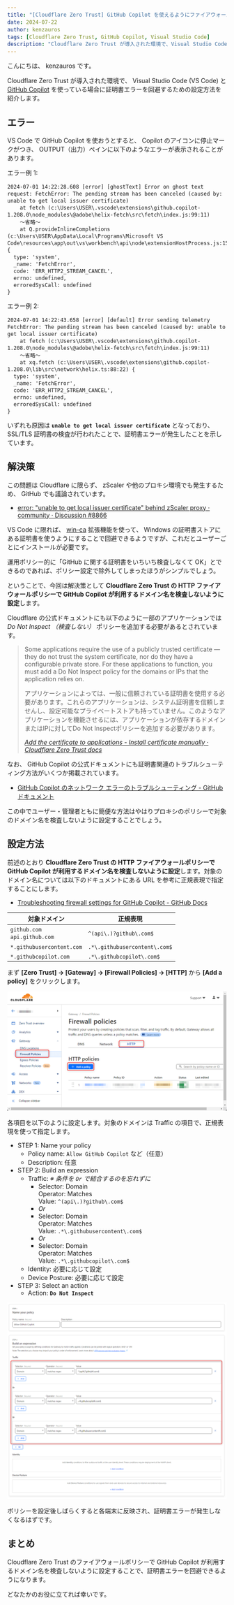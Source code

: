 ```yaml
---
title: "[Cloudflare Zero Trust] GitHub Copilot を使えるようにファイアウォールポリシーを設定する"
date: 2024-07-22
author: kenzauros
tags: [Cloudflare Zero Trust, GitHub Copilot, Visual Studio Code]
description: "Cloudflare Zero Trust が導入された環境で、Visual Studio Code (VS Code) と GitHub Copilot を使っている場合に証明書エラーを回避するための設定方法を紹介します。基本的には Cloudflare Zero Trust の HTTP ファイアウォールポリシーで GitHub Copilot が利用するドメイン名を検査しないように設定するだけです。"
---
```


こんにちは、 kenzauros です。

Cloudflare Zero Trust が導入された環境で、 Visual Studio Code (VS Code) と [GitHub Copilot](https://copilot.github.com/) を使っている場合に証明書エラーを回避するための設定方法を紹介します。

## エラー

VS Code で GitHub Copilot を使おうとすると、 Copilot のアイコンに停止マークがつき、 OUTPUT（出力）ペインに以下のようなエラーが表示されることがあります。

エラー例 1:
```
2024-07-01 14:22:28.608 [error] [ghostText] Error on ghost text request: FetchError: The pending stream has been canceled (caused by: unable to get local issuer certificate)
    at fetch (c:\Users\USER\.vscode\extensions\github.copilot-1.208.0\node_modules\@adobe\helix-fetch\src\fetch\index.js:99:11)
    ～省略～
    at Q.provideInlineCompletions (c:\Users\USER\AppData\Local\Programs\Microsoft VS Code\resources\app\out\vs\workbench\api\node\extensionHostProcess.js:153:118317) {
  type: 'system',
  _name: 'FetchError',
  code: 'ERR_HTTP2_STREAM_CANCEL',
  errno: undefined,
  erroredSysCall: undefined
}
```

エラー例 2:
```
2024-07-01 14:22:43.658 [error] [default] Error sending telemetry FetchError: The pending stream has been canceled (caused by: unable to get local issuer certificate)
    at fetch (c:\Users\USER\.vscode\extensions\github.copilot-1.208.0\node_modules\@adobe\helix-fetch\src\fetch\index.js:99:11)
    ～省略～
    at xq.fetch (c:\Users\USER\.vscode\extensions\github.copilot-1.208.0\lib\src\network\helix.ts:88:22) {
  type: 'system',
  _name: 'FetchError',
  code: 'ERR_HTTP2_STREAM_CANCEL',
  errno: undefined,
  erroredSysCall: undefined
}
```

いずれも原因は **`unable to get local issuer certificate`** となっており、 SSL/TLS 証明書の検査が行われたことで、証明書エラーが発生したことを示しています。


## 解決策

この問題は Cloudflare に限らず、 zScaler や他のプロキシ環境でも発生するため、 GitHub でも議論されています。

- [error: "unable to get local issuer certificate" behind zScaler proxy · community · Discussion #8866](https://github.com/orgs/community/discussions/8866)

VS Code に限れば、 [win-ca](https://marketplace.visualstudio.com/items?itemName=ukoloff.win-ca) 拡張機能を使って、 Windows の証明書ストアにある証明書を使うようにすることで回避できるようですが、これだとユーザーごとにインストールが必要です。

運用ポリシー的に「GitHub に関する証明書をいちいち検査しなくて OK」とできるのであれば、ポリシー設定で除外してしまったほうがシンプルでしょう。

ということで、今回は解決策として **Cloudflare Zero Trust の HTTP ファイアウォールポリシーで GitHub Copilot が利用するドメイン名を検査しないように設定**します。

Cloudflare の公式ドキュメントにも以下のように一部のアプリケーションでは *Do Not Inspect （検査しない）* ポリシーを追加する必要があるとされています。

> Some applications require the use of a publicly trusted certificate — they do not trust the system certificate, nor do they have a configurable private store. For these applications to function, you must add a Do Not Inspect policy for the domains or IPs that the application relies on.
> 
> アプリケーションによっては、一般に信頼されている証明書を使用する必要があります。これらのアプリケーションは、システム証明書を信頼しませんし、設定可能なプライベートストアも持っていません。このようなアプリケーションを機能させるには、アプリケーションが依存するドメインまたはIPに対してDo Not Inspectポリシーを追加する必要があります。
> 
> <cite>[​Add the certificate to applications​ - Install certificate manually · Cloudflare Zero Trust docs](https://developers.cloudflare.com/cloudflare-one/connections/connect-devices/warp/user-side-certificates/install-cloudflare-cert/#add-the-certificate-to-applications)</cite>

なお、 GitHub Copilot の公式ドキュメントにも証明書関連のトラブルシューティング方法がいくつか掲載されています。

- [GitHub Copilot のネットワーク エラーのトラブルシューティング - GitHub ドキュメント](https://docs.github.com/en/copilot/troubleshooting-github-copilot/troubleshooting-network-errors-for-github-copilot)

この中でユーザー・管理者ともに簡便な方法はやはりプロキシのポリシーで対象のドメイン名を検査しないように設定することでしょう。


## 設定方法

前述のとおり **Cloudflare Zero Trust の HTTP ファイアウォールポリシーで GitHub Copilot が利用するドメイン名を検査しないように設定**します。対象のドメイン名については以下のドキュメントにある URL を参考に正規表現で指定することにします。

- [Troubleshooting firewall settings for GitHub Copilot - GitHub Docs](https://docs.github.com/en/copilot/troubleshooting-github-copilot/troubleshooting-firewall-settings-for-github-copilot)

| 対象ドメイン                     | 正規表現                      |
| -------------------------------- | ----------------------------- |
| `github.com`<br>`api.github.com` | `^(api\.)?github\.com$`       |
| `*.githubusercontent.com`        | `.*\.githubusercontent\.com$` |
| `*.githubcopilot.com`            | `.*\.githubcopilot\.com$`     |

まず **[Zero Trust] → [Gateway] → [Firewall Policies] → [HTTP]** から **[Add a policy]** をクリックします。

![](images/firewall_policies_http.png "ファイアウォールポリシー (HTTP) の追加")

各項目を以下のように設定します。対象のドメインは Traffic の項目で、正規表現を使って指定します。

- STEP 1: Name your policy
    - Policy name: `Allow GitHub Copilot` など（任意）
    - Description: 任意
- STEP 2: Build an expression
    - Traffic: *※ 条件を `Or` で結合するのを忘れずに*
        - Selector: Domain<br>Operator: Matches<br>Value: `^(api\.)?github\.com$`
        - *Or*
        - Selector: Domain<br>Operator: Matches<br>Value: `.*\.githubusercontent\.com$`
        - *Or*
        - Selector: Domain<br>Operator: Matches<br>Value: `.*\.githubcopilot\.com$`
    - Identity: 必要に応じて設定
    - Device Posture: 必要に応じて設定
- STEP 3: Select an action
    - Action: **`Do Not Inspect`**

![](images/firewall_policies_http_new.png "ファイアウォールポリシー (HTTP) の設定内容")

ポリシーを設定後しばらくすると各端末に反映され、証明書エラーが発生しなくなるはずです。

## まとめ

Cloudflare Zero Trust のファイアウォールポリシーで GitHub Copilot が利用するドメイン名を検査しないように設定することで、証明書エラーを回避できるようになります。

どなたかのお役に立てれば幸いです。
